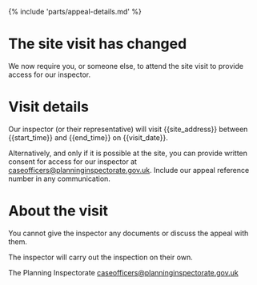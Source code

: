 {% include 'parts/appeal-details.md' %}

# The site visit has changed

We now require you, or someone else, to attend the site visit to provide access for our inspector.

# Visit details

Our inspector (or their representative) will visit {{site_address}} between {{start_time}} and {{end_time}} on {{visit_date}}.

Alternatively, and only if it is possible at the site, you can provide written consent for access for our inspector at caseofficers@planninginspectorate.gov.uk. Include our appeal reference number in any communication.

# About the visit

You cannot give the inspector any documents or discuss the appeal with them.

The inspector will carry out the inspection on their own.

The Planning Inspectorate
caseofficers@planninginspectorate.gov.uk
